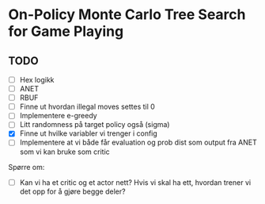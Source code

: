 # On-Policy Monte Carlo Tree Search for Game Playing

## TODO

- [ ] Hex logikk 
- [ ] ANET 
- [ ] RBUF 
- [ ] Finne ut hvordan illegal moves settes til 0 
- [ ] Implementere e-greedy 
- [ ] Litt randomness på target policy også (sigma)  
- [x] Finne ut hvilke variabler vi trenger i config 
- [ ] Implementere at vi både får evaluation og prob dist som output fra ANET som vi kan bruke som critic 

Spørre om: 
- [ ] Kan vi ha et critic og et actor nett? Hvis vi skal ha ett, hvordan trener vi det opp for å gjøre begge deler? 

